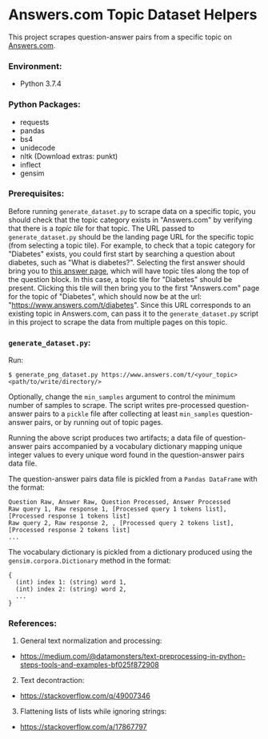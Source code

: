 # Answers.com Topic Dataset Helpers

This project scrapes question-answer pairs from a specific topic on [Answers.com](https://www.answers.com/).

### Environment:

- Python 3.7.4

### Python Packages:

- requests
- pandas
- bs4
- unidecode
- nltk (Download extras: punkt)
- inflect
- gensim

### Prerequisites:

Before running `generate_dataset.py` to scrape data on a specific topic, you should check that the topic category exists in "Answers.com" by verifying that there is a *topic tile* for that topic. The URL passed to `generate_dataset.py` should be the landing page URL for the specific topic (from selecting a topic tile). For example, to check that a topic category for "Diabetes" exists, you could first start by searching a question about diabetes, such as "What is diabetes?". Selecting the first answer should bring you to [this answer page](https://www.answers.com/Q/What_is_Diabetes), which will have topic tiles along the top of the question block. In this case, a topic tile for "Diabetes" should be present. Clicking this tile will then bring you to the first "Answers.com" page for the topic of "Diabetes", which should now be at the url: "https://www.answers.com/t/diabetes". Since this URL corresponds to an existing topic in Answers.com, can pass it to the `generate_dataset.py` script in this project to scrape the data from multiple pages on this topic.

### `generate_dataset.py`:

Run:

```
$ generate_png_dataset.py https://www.answers.com/t/<your_topic> <path/to/write/directory/>
```

Optionally, change the `min_samples` argument to control the minimum number of samples to scrape. The script writes pre-processed question-answer pairs to a `pickle` file after collecting at least `min_samples` question-answer pairs, or by running out of topic pages.

Running the above script produces two artifacts; a data file of question-answer pairs accompanied by a vocabulary dictionary mapping unique integer values to every unique word found in the question-answer pairs data file.

The question-answer pairs data file is pickled from a `Pandas DataFrame` with the format:

```
Question Raw, Answer Raw, Question Processed, Answer Processed
Raw query 1, Raw response 1, [Processed query 1 tokens list], [Processed response 1 tokens list]
Raw query 2, Raw response 2, , [Processed query 2 tokens list], [Processed response 2 tokens list]
...
```

The vocabulary dictionary is pickled from a dictionary produced using the `gensim.corpora.Dictionary` method in the format:

```
{
  (int) index 1: (string) word 1,
  (int) index 2: (string) word 2,
  ...
}
```

### References:

1. General text normalization and processing:
  - https://medium.com/@datamonsters/text-preprocessing-in-python-steps-tools-and-examples-bf025f872908

2. Text decontraction:
  - https://stackoverflow.com/q/49007346

3. Flattening lists of lists while ignoring strings:
  - https://stackoverflow.com/a/17867797
